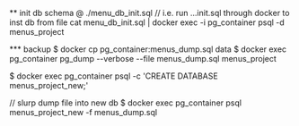 ** init db schema @ ./menu_db_init.sql
// i.e. run ...init.sql through docker to inst db from file
cat menu_db_init.sql | docker exec -i pg_container psql -d menus_project

*** backup
$ docker cp pg_container:menus_dump.sql data
$ docker exec pg_container pg_dump --verbose --file menus_dump.sql menus_project

$ docker exec pg_container psql -c 'CREATE DATABASE menus_project_new;'

// slurp dump file into new db
$ docker exec pg_container psql menus_project_new -f menus_dump.sql